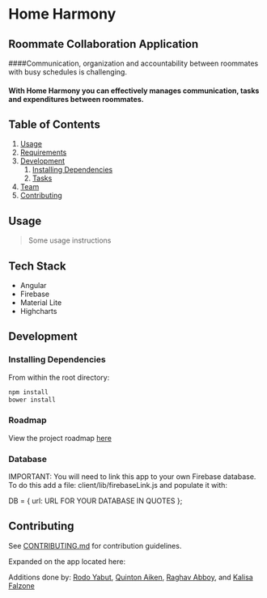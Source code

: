 # Home Harmony

## Roommate Collaboration Application
####Communication, organization and accountability between roommates with busy schedules is challenging.
#### With Home Harmony you can effectively manages communication, tasks and expenditures between roommates.

## Table of Contents

1. [Usage](#Usage)
1. [Requirements](#requirements)
1. [Development](#development)
    1. [Installing Dependencies](#installing-dependencies)
    1. [Tasks](#tasks)
1. [Team](#team)
1. [Contributing](#contributing)

## Usage

> Some usage instructions

## Tech Stack

- Angular
- Firebase
- Material Lite
- Highcharts

## Development

### Installing Dependencies

From within the root directory:

```sh
npm install
bower install
```

### Roadmap

View the project roadmap [here](LINK_TO_PROJECT_ISSUES)

### Database

IMPORTANT: You will need to link this app to your own Firebase database. To do this add a file: client/lib/firebaseLink.js and populate it with:

DB = {
  url: URL FOR YOUR DATABASE IN QUOTES
};


## Contributing

See [CONTRIBUTING.md](https://github.com/unexpected-lion/ourglass/blob/master/contributing.md) for contribution guidelines.

Expanded on the app located here:

Additions done by:  [Rodo Yabut](https://github.com/rodocite), [Quinton Aiken](https://github.com/qaiken), [Raghav Abboy](https://github.com/RaghavAbboy), and [Kalisa Falzone](https://github.com/KalisaFalzone)


